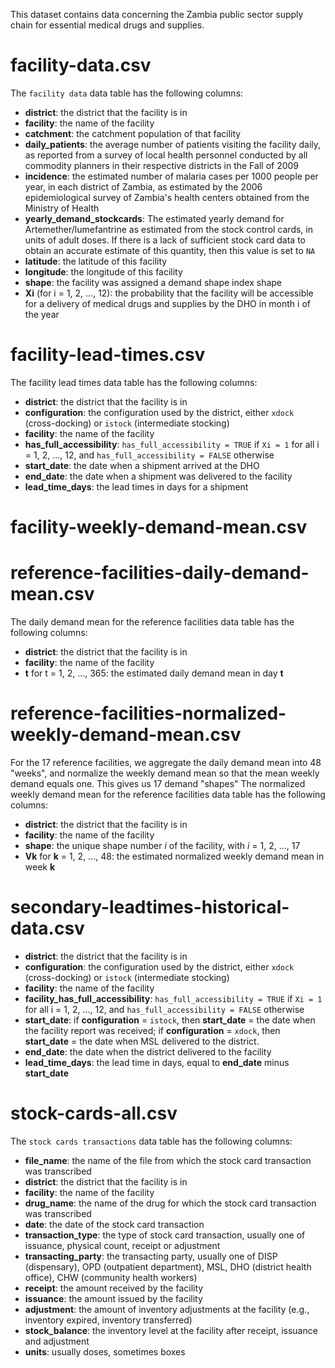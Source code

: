 [comment]: # (Please also refer to the Google document)
[comment]: # ("GitHub data files for MSOM paper Zambia")

This dataset contains data concerning the Zambia public sector supply chain for essential medical drugs and supplies.





# facility-data.csv

The `facility data`
data table has the following columns:

 - **district**: the district that the facility is in
 - **facility**: the name of the facility
 - **catchment**: the catchment population of that facility
 - **daily_patients**:
   the average number of patients visiting the facility daily,
   as reported from a survey of local health personnel
   conducted by all commodity planners in their respective districts
   in the Fall of 2009
 - **incidence**:
   the estimated number of malaria cases per 1000 people per year,
   in each district of Zambia,
   as estimated by the 2006 epidemiological survey of
   Zambia's health centers obtained from the Ministry of Health
 - **yearly_demand_stockcards**:
   The estimated yearly demand for Artemether/lumefantrine
   as estimated from the stock control cards,
   in units of adult doses.
   If there is a lack of sufficient stock card data
   to obtain an accurate estimate of this quantity,
   then this value is set to `NA`
 - **latitude**: the latitude of this facility
 - **longitude**: the longitude of this facility
 - **shape**: the facility was assigned a demand shape index shape
 - **Xi** (for i = 1, 2, …, 12): the probability that the facility will
    be accessible for a delivery of medical drugs and supplies by the
    DHO in month i of the year





# facility-lead-times.csv

The facility lead times 
data table has the following columns:

 - **district**: the district that the facility is in
 - **configuration**: the configuration used by the district, either
   `xdock` (cross-docking) or `istock` (intermediate stocking)
 - **facility**: the name of the facility
 - **has_full_accessibility**: `has_full_accessibility = TRUE` if `Xi = 1`
    for all i = 1, 2, …, 12, and `has_full_accessibility = FALSE` otherwise
 - **start_date**: the date when a shipment arrived at the DHO
 - **end_date**: the date when a shipment was delivered to the facility
 - **lead_time_days**: the lead times in days for a shipment





# facility-weekly-demand-mean.csv





# reference-facilities-daily-demand-mean.csv

The daily demand mean for the reference facilities
data table has the following columns:

 - **district**: the district that the facility is in
 - **facility**: the name of the facility
 - **t** for t = 1, 2, …, 365: the estimated daily demand mean in day **t**




# reference-facilities-normalized-weekly-demand-mean.csv

For the 17 reference facilities,
we aggregate the daily demand mean into 48 "weeks",
and normalize the weekly demand mean so that
the mean weekly demand equals one.
This gives us 17 demand "shapes"
The normalized weekly demand mean for the reference facilities
data table has the following columns:

 - **district**: the district that the facility is in
 - **facility**: the name of the facility
 - **shape**: the unique shape number *i* of the facility, with
   *i* = 1, 2, …, 17
 - **Vk** for **k** = 1, 2, …, 48:
   the estimated normalized weekly demand mean in week **k**





# secondary-leadtimes-historical-data.csv

 - **district**: the district that the facility is in
 - **configuration**: the configuration used by the district, either
   `xdock` (cross-docking) or `istock` (intermediate stocking)
 - **facility**: the name of the facility
 - **facility_has_full_accessibility**:
   `has_full_accessibility = TRUE` if `Xi = 1`
   for all i = 1, 2, …, 12, and `has_full_accessibility = FALSE` otherwise
 - **start_date**:
   if **configuration** = `istock`,
   then **start_date** = the date when the facility report was received;
   if **configuration** = `xdock`,
   then **start_date** = the date when MSL delivered to the district.
 - **end_date**:
   the date when the district delivered to the facility
 - **lead_time_days**:
   the lead time in days, equal to **end_date** minus **start_date**




# stock-cards-all.csv

The `stock cards transactions`
data table has the following columns:

 - **file_name**:
   the name of the file from which
   the stock card transaction was transcribed
 - **district**: the district that the facility is in
 - **facility**: the name of the facility
 - **drug_name**:
   the name of the drug for which
   the stock card transaction was transcribed
 - **date**:
   the date of the stock card transaction
 - **transaction_type**:
   the type of stock card transaction,
   usually one of issuance, physical count, receipt or adjustment
 - **transacting_party**:
   the transacting party,
   usually one of
   DISP (dispensary), OPD (outpatient department),
   MSL, DHO (district health office), CHW (community health workers)
 - **receipt**:
   the amount received by the facility
 - **issuance**:
   the amount issued by the facility
 - **adjustment**:
   the amount of inventory adjustments at the facility
   (e.g., inventory expired, inventory transferred)
 - **stock_balance**:
   the inventory level at the facility
   after receipt, issuance and adjustment
 - **units**: usually doses, sometimes boxes






